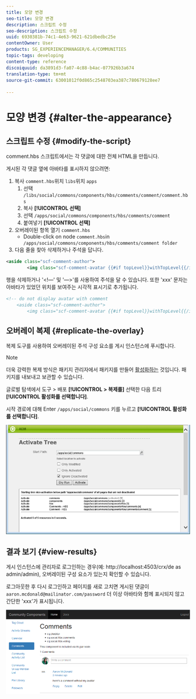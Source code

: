 ```yaml
---
title: 모양 변경
seo-title: 모양 변경
description: 스크립트 수정
seo-description: 스크립트 수정
uuid: 6930381b-74c1-4e63-9621-621dbedbc25e
contentOwner: User
products: SG_EXPERIENCEMANAGER/6.4/COMMUNITIES
topic-tags: developing
content-type: reference
discoiquuid: da3891d3-fa07-4c88-b4ac-077926b3a674
translation-type: tm+mt
source-git-commit: 63001012f0d865c2548703ea387c780679128ee7

---
```



# 모양 변경 {#alter-the-appearance}

## 스크립트 수정 {#modify-the-script}

comment.hbs 스크립트에서는 각 댓글에 대한 전체 HTML을 만듭니다.

게시된 각 댓글 옆에 아바타를 표시하지 않으려면:

1. 복사 `comment.hbs`위치 `libs`위치 `apps`
   1. 선택 `/libs/social/commons/components/hbs/comments/comment/comment.hbs`
   1. 복사 **[!UICONTROL 선택]**
   1. 선택 `/apps/social/commons/components/hbs/comments/comment`
   1. 붙여넣기 **[!UICONTROL 선택]**
1. 오버레이된 항목 열기 `comment.hbs`
   * Double-click on node `comment.hbs`in `/apps/social/commons/components/hbs/comments/comment folder`
1. 다음 줄을 찾아 삭제하거나 주석을 답니다.

```xml
<aside class="scf-comment-author">
        <img class="scf-comment-avatar {{#if topLevel}}withTopLevel{{/if}}" src="{{author.avatarUrl}}"></img>
```

행을 삭제하거나 &#39;&lt;!—&#39; 및 &#39;—>&#39;를 사용하여 주석을 달 수 있습니다. 또한 &#39;xxx&#39; 문자는 아바타가 있었던 위치를 보여주는 시각적 표시기로 추가됩니다.

```xml
<!-- do not display avatar with comment
    <aside class="scf-comment-author">
        <img class="scf-comment-avatar {{#if topLevel}}withTopLevel{{/if}}" src="{{author.avatarUrl}}"></img>
```

## 오버레이 복제 {#replicate-the-overlay}

복제 도구를 사용하여 오버레이된 주석 구성 요소를 게시 인스턴스에 푸시합니다.

>[!NOTE]
>
>더욱 강력한 복제 방식은 패키지 관리자에서 패키지를 만들어 [활성화하는](../../help/sites-administering/package-manager.md#replicating-packages) 것입니다. 패키지를 내보내고 보관할 수 있습니다.

글로벌 탐색에서 도구 > 배포 **[!UICONTROL > 복제를]** 선택한 다음 트리 **[!UICONTROL 활성화를 선택합니다]**.

시작 경로에 대해 Enter `/apps/social/commons` 키를 누르고 **[!UICONTROL 활성화를 선택합니다]**.

![chlimage_1-42](assets/chlimage_1-42.png)

## 결과 보기 {#view-results}

게시 인스턴스에 관리자로 로그인하는 경우(예: http://localhost:4503/crx/de as admin/admin), 오버레이된 구성 요소가 있는지 확인할 수 있습니다.

로그아웃한 후 다시 로그인하고 페이지를 새로 고치면 게시된 댓글이 `aaron.mcdonald@mailinator.com/password` 더 이상 아바타와 함께 표시되지 않고 간단한 &#39;xxx&#39;가 표시됩니다.

![chlimage_1-43](assets/chlimage_1-43.png)

